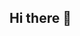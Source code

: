 ## Hi there 👋

<!--
**Arpite609/Arpite609** is a ✨ _special_ ✨ repository because its `README.md` (this file) appears on your GitHub profile.


- 🔭 I’m currently working on SW-360 
- 🌱 I’m currently learning Next-JS
- 👯 I’m looking to collaborate on SW-360, which is a we-based software manager
- 🤔 I’m looking for help with Docker and Python
- ⚡ Fun fact: I enjoy coding 😉😄

